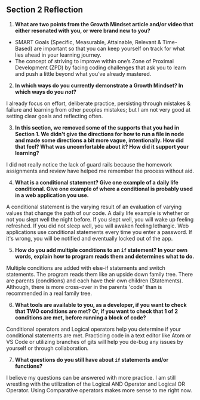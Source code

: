## Section 2 Reflection

1. **What are two points from the Growth Mindset article and/or video that either resonated with you, or were brand new to you?**

* SMART Goals (Specific, Measurable, Attainable, Relevant & Time-Based) are important so that you can keep yourself on track for what lies ahead in your learning journey.
* The concept of striving to improve within one’s Zone of Proximal Development (ZPD) by facing coding challenges that ask you to learn and push a little beyond what you’ve already mastered.

2. **In which ways do you currently demonstrate a Growth Mindset? In which ways do you _not_?**

I already focus on effort, deliberate practice, persisting through mistakes & failure and learning from other peoples mistakes; but I am not very good at setting clear goals and reflecting often.

3. **In this section, we removed some of the supports that you had in Section 1. We didn't give the directions for how to run a file in node and made some directions a bit more vague, intentionally. How did that feel? What was uncomfortable about it? How did it support your learning?**

I did not really notice the lack of guard rails because the homework assignments and review have helped me remember the process without aid.

4. **What is a conditional statement? Give one example of a daily life conditional. Give one example of where a conditional is probably used in a web application you use.**

A conditional statement is the varying result of an evaluation of varying values that change the path of our code. A daily life example is whether or not you slept well the night before. If you slept well, you will wake up feeling refreshed. If you did not sleep well, you will awaken feeling lethargic. Web applications use conditional statements every time you enter a password. If it's wrong, you will be notified and eventually locked out of the app.

5. **How do you add multiple conditions to an `if` statement? In your own words, explain how to program reads them and determines what to do.**

Multiple conditions are added with else-if statements and switch statements. The program reads them like an upside down family tree. There are parents (conditions) and each have their own children (Statements). Although, there is more cross-over in the parents 'code' than is recommended in a real family tree.

6. **What tools are available to you, as a developer, if you want to check that TWO conditions are met? Or, if you want to check that 1 of 2 conditions are met, before running a block of code?**

Conditional operators and Logical operators help you determine if your conditional statements are met. Practicing code in a text editor like Atom or VS Code or utilizing branches of gits will help you de-bug any issues by yourself or through collaboration.

7. **What questions do you still have about `if` statements and/or functions?**

I believe my questions can be answered with more practice. I am still wrestling with the utilization of the Logical AND Operator and Logical OR Operator. Using Comparative operators makes more sense to me right now. 
